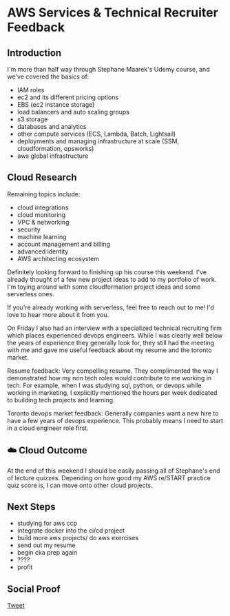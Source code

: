 
# AWS Services & Technical Recruiter Feedback

## Introduction

I'm more than half way through Stephane Maarek's Udemy course, and we've covered the basics of:
- IAM roles
- ec2 and its different pricing options
- EBS (ec2 instance storage)
- load balancers and auto scaling groups
- s3 storage
- databases and analytics
- other compute services (ECS, Lambda, Batch, Lightsail)
- deployments and managing infrastructure at scale (SSM, cloudformation, opsworks)
- aws global infrastructure

## Cloud Research

Remaining topics include:
- cloud integrations
- cloud monitoring
- VPC & networking
- security
- machine learning
- account management and billing
- advanced identity
- AWS architecting ecosystem

Definitely looking forward to finishing up his course this weekend. I've already thought of a few new project ideas to add to my portfolio of work. I'm toying around with some cloudformation project ideas and some serverless ones. 

If you're already working with serverless, feel free to reach out to me! I'd love to hear more about it from you.

On Friday I also had an interview with a specialized technical recruiting firm which places experienced devops engineers. While I was clearly well below the years of experience they generally look for, they still had the meeting with me and gave me useful feedback about my resume and the toronto market. 

Resume feedback:
Very compelling resume. They complimented the way I demonstrated how my non tech roles would contribute to me working in tech. For example, when I was studying sql, python, or devops while working in marketing, I explicitly mentioned the hours per week dedicated to building tech projects and learning. 

Toronto devops market feedback:
Generally companies want a new hire to have a few years of devops experience. This probably means I need to start in a cloud engineer role first.

## ☁️ Cloud Outcome

At the end of this weekend I should be easily passing all of Stephane's end of lecture quizzes. Depending on how good my AWS re/START practice quiz score is, I can move onto other cloud projects.

## Next Steps

- studying for aws ccp
- integrate docker into the ci/cd project
- build more aws projects/ do aws exercises
- send out my resume
- begin cka prep again
- ????
- profit

## Social Proof

[Tweet](https://twitter.com/lrnallday/status/1335509887527362561)
